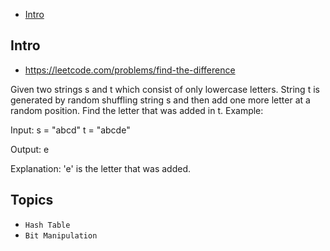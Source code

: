 - [Intro](#intro)

## Intro

- https://leetcode.com/problems/find-the-difference


Given two strings s and t which consist of only lowercase letters.
String t is generated by random shuffling string s and then add one more letter at a random position.
Find the letter that was added in t.
Example:

Input:
s = "abcd"
t = "abcde"

Output:
e

Explanation:
'e' is the letter that was added.


## Topics

- `Hash Table`
- `Bit Manipulation`


